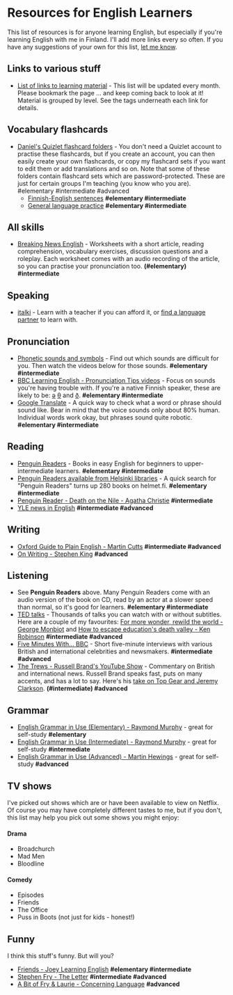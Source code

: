 # Resources for English Learners

This list of resources is for anyone learning English, but especially if you're learning English with me in Finland. I'll add more links every so often. If you have any suggestions of your own for this list, [let me know](http://www.rawreef.com/).

## Links to various stuff
* [List of links to learning material](https://pinboard.in/u:englishwithdaniel) - This list will be updated every month. Please bookmark the page ... and keep coming back to look at it! Material is grouped by level. See the tags underneath each link for details.

## Vocabulary flashcards
* [Daniel's Quizlet flashcard folders](https://quizlet.com/englishwithdaniel/folders) - You don't need a Quizlet account to practise these flashcards, but if you create an account, you can then easily create your own flashcards, or copy my flashcard sets if you want to edit them or add translations and so on. Note that some of these folders contain flashcard sets which are password-protected. These are just for certain groups I'm teaching (you know who you are). #elementary #intermediate #advanced
  * [Finnish-English sentences](https://quizlet.com/englishwithdaniel/folders/sentence-translations-english-finnish) **#elementary #intermediate**
  * [General language practice](https://quizlet.com/englishwithdaniel/folders/english-with-daniel-general) **#elementary #intermediate**

## All skills
* [Breaking News English](http://www.breakingnewsenglish.com/) - Worksheets with a short article, reading comprehension, vocabulary exercises, discussion questions and a roleplay. Each worksheet comes with an audio recording of the article, so you can practise your pronunciation too. **(#elementary) #intermediate**

## Speaking
* [italki](http://www.italki.com/) - Learn with a teacher if you can afford it, or [find a language partner](http://www.italki.com/partners) to learn with.

## Pronunciation
* [Phonetic sounds and symbols](http://learnenglish.britishcouncil.org/en/apps/sounds-right) - Find out which sounds are difficult for you. Then watch the videos below for those sounds. **#elementary #intermediate** 
* [BBC Learning English - Pronunciation Tips videos](http://www.bbc.co.uk/worldservice/learningenglish/grammar/pron/sounds/) - Focus on sounds you're having trouble with. If you're a native Finnish speaker, these are likely to be: [ə](http://www.bbc.co.uk/worldservice/learningenglish/grammar/pron/sounds/vowel_short_5.shtml) [θ](http://www.bbc.co.uk/worldservice/learningenglish/grammar/pron/sounds/con_voiceless_6.shtml) and [ð](http://www.bbc.co.uk/worldservice/learningenglish/grammar/pron/sounds/con_voiced_6.shtml). **#elementary #intermediate**
* [Google Translate](https://translate.google.com/) - A quick way to check what a word or phrase should sound like. Bear in mind that the voice sounds only about 80% human. Individual words work okay, but phrases sound quite robotic. **#elementary #intermediate**

## Reading
* [Penguin Readers](http://www.penguinreaders.com/pr/students/index.html) - Books in easy English for beginners to upper-intermediate learners. **#elementary #intermediate**
* [Penguin Readers available from Helsinki libraries](http://haku.helmet.fi/iii/encore/search/C__Spenguin%20readers__Orightresult__U?lang=fin&suite=cobalt) - A quick search for "Penguin Readers" turns up 280 books on helmet.fi. **#elementary #intermediate**
* [Penguin Reader - Death on the Nile - Agatha Christie](http://www.amazon.co.uk/Death-Nile-Book-MP3-Pack/dp/1408276305/) **#intermediate**
* [YLE news in English](http://yle.fi/uutiset/news/) **#intermediate #advanced**

## Writing
* [Oxford Guide to Plain English - Martin Cutts](http://www.amazon.co.uk/Oxford-Guide-English-Paperback-Reference/dp/0199669171/ref=dp_ob_title_bk) **#intermediate #advanced**
* [On Writing - Stephen King](http://www.amazon.co.uk/gp/product/1444723251?*Version*=1&*entries*=0) **#advanced**

## Listening
* See **Penguin Readers** above. Many Penguin Readers come with an audio version of the book on CD, read by an actor at a slower speed than normal, so it's good for learners. **#elementary #intermediate**
* [TED talks](https://www.ted.com/talks) - Thousands of talks you can watch with or without subtitles. Here are a couple of my favourites: [For more wonder, rewild the world - George Monbiot](https://www.ted.com/talks/george_monbiot_for_more_wonder_rewild_the_world#t-60121) and [How to escape education's death valley - Ken Robinson](https://www.ted.com/talks/ken_robinson_how_to_escape_education_s_death_valley) **#intermediate #advanced**
* [Five Minutes With... BBC](http://www.bbc.com/news/20066560) - Short five-minute interviews with various British and international celebrities and newsmakers. **#intermediate #advanced**
* [The Trews - Russell Brand's YouTube Show](https://www.youtube.com/user/russellbrand/videos) - Commentary on British and international news. Russell Brand speaks fast, puts on many accents, and has a lot to say. Here's his [take on Top Gear and Jeremy Clarkson](https://www.youtube.com/watch?v=9Ii_Q_taNBI). **(#intermediate) #advanced**

## Grammar
* [English Grammar in Use (Elementary) - Raymond Murphy](http://www.amazon.co.uk/Essential-Grammar-Use-Answers-Self-Study/dp/0521675804/) - great for self-study **#elementary**
* [English Grammar in Use (Intermediate) - Raymond Murphy](http://www.amazon.co.uk/English-Grammar-Use-Answers-CD-ROM/dp/052118939X/) - great for self-study **#intermediate**
* [English Grammar in Use (Advanced) - Martin Hewings](http://www.amazon.co.uk/Advanced-Grammar-Use-Answers-Self-Study/dp/1107697387/) - great for self-study **#advanced**

## TV shows
I've picked out shows which are or have been available to view on Netflix. Of course you may have completely different tastes to me, but if you don't, this list may help you pick out some shows you might enjoy:

#### Drama
* Broadchurch
* Mad Men
* Bloodline

#### Comedy
* Episodes
* Friends
* The Office
* Puss in Boots (not just for kids - honest!)

## Funny
I think this stuff's funny. But will you?
* [Friends - Joey Learning English](https://www.youtube.com/watch?v=kTQCbds8hsc) **#elementary #intermediate**
* [Stephen Fry - The Letter](https://www.youtube.com/watch?v=SKdGwfMD8u8) **#intermediate #advanced**
* [A Bit of Fry & Laurie - Concerning Language](https://www.youtube.com/watch?v=MSyIhapMdI8) **#advanced**
